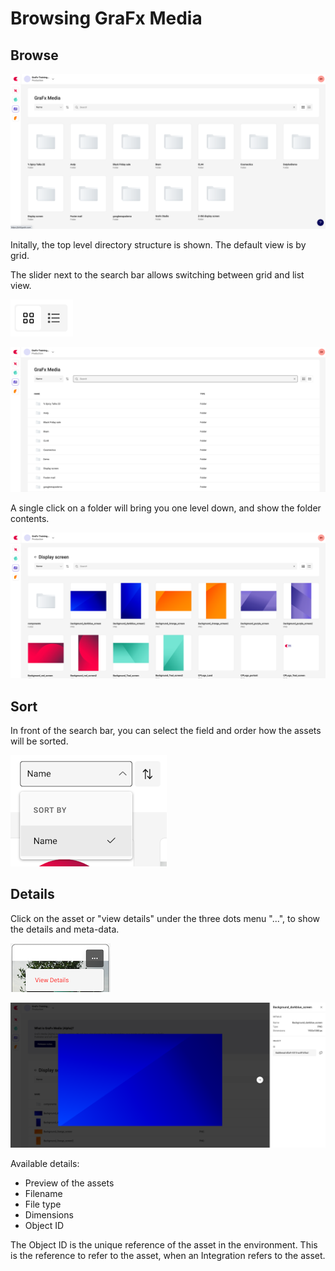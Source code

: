 # Browsing GraFx Media

## Browse

![appscreen](dashboard.png)

Initally, the top level directory structure is shown. The default view is by grid.

The slider next to the search bar allows switching between grid and list view.

![appscreen](change-view.png)

![appscreen](list-view.png)

A single click on a folder will bring you one level down, and show the folder contents.

![appscreen](browse-2.png)

## Sort

In front of the search bar, you can select the field and order how the assets will be sorted.

![appscreen](sort.png)


## Details

Click on the asset or "view details" under the three dots menu "...", to show the details and meta-data.

![appscreen](view-details.png)

![appscreen](asset-details.png)

Available details:

- Preview of the assets
- Filename
- File type
- Dimensions
- Object ID

The Object ID is the unique reference of the asset in the environment. This is the reference to refer to the asset, when an Integration refers to the asset.


